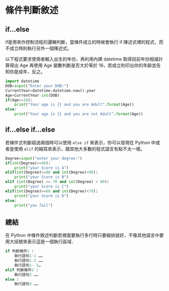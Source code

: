 # 條件判斷敘述

## if...else
if是用來作控制流程的邏輯判斷，當條件成立的時候會執行 if 陳述式裡的程式，而不成立時則執行另外一個陳述式。

以下程式要求使用者輸入出生的年份，再利用內建 datetime 取得目前年份相減計算得出 Age 再使用 Age 變數判斷是否大於等於 18，若成立則印出你的年齡並告知你是成年，反之。

```py
import datetime
DOB=input("Enter your DOB:")
CurrentYear=datetime.datetime.now().year
Age=CurrentYear-int(DOB)
if(Age>=18):
    print("Your age is {} and you are Adult".format(Age))
else:
    print("Your age is {} and you are not Adult".format(Age))
```

## if...else if...else
若條件式判斷超過兩個時可以使用 `else if` 來表示，你可以發現在 Python 中或者是使用 `elif` 的縮寫來表示，跟其他大多數的程式語言有點不太一樣。

```py
Degree=input("enter your degree:")
if(int(Degree)>=90):
    print("your Score is A")
elif(int(Degree)>=80 and int(Degree)<90):
    print("your Score is B")
elif (int(Degree) >= 70 and int(Degree) < 80):
    print("your Score is C")
elif(int(Degree)>=60 and int(Degree)<70):
    print("your Score is D")
else:
    print("you fail")
```

## 總結
在 Python 中條件敘述判斷若裡面要執行多行時只要縮排就好，不像其他語言中要用大括號來表示這是一個執行區域．

```py
if 判斷條件1 : 
    執行語句1-1 …… 
    執行語句1-2 …… 
    執行語句1- 3… 
elif 判斷條件2 : 
    執行語句2 …… 
else : 
    執行語句3 …… 
```